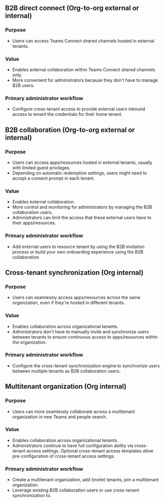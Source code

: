 ## B2B direct connect (Org-to-org external or internal)

### Purpose
- Users can access Teams Connect shared channels hosted in external tenants.

### Value
- Enables external collaboration within Teams Connect shared channels only.
- More convenient for administrators because they don't have to manage B2B users.

### Primary administrator workflow
- Configure cross-tenant access to provide external users inbound access to tenant the credentials for their home tenant.

## B2B collaboration (Org-to-org external or internal)

### Purpose
- Users can access apps/resources hosted in external tenants, usually with limited guest privileges.
- Depending on automatic redemption settings, users might need to accept a consent prompt in each tenant.

### Value
- Enables external collaboration.
- More control and monitoring for administrators by managing the B2B collaboration users.
- Administrators can limit the access that these external users have to their apps/resources.

### Primary administrator workflow
- Add external users to resource tenant by using the B2B invitation process or build your own onboarding experience using the B2B collaboration

## Cross-tenant synchronization (Org internal)

### Purpose
- Users can seamlessly access apps/resources across the same organization, even if they're hosted in different tenants.

### Value
- Enables collaboration across organizational tenants.
- Administrators don't have to manually invite and synchronize users between tenants to ensure continuous access to apps/resources within the organization.

### Primary administrator workflow
- Configure the cross-tenant synchronization engine to synchronize users between multiple tenants as B2B collaboration users.

## Multitenant organization (Org internal)

### Purpose
- Users can more seamlessly collaborate across a multitenant organization in new Teams and people search.

### Value
- Enables collaboration across organizational tenants.
- Administrators continue to have full configuration ability via cross-tenant access settings. Optional cross-tenant access templates allow pre-configuration of cross-tenant access settings.

### Primary administrator workflow
- Create a multitenant organization, add (invite) tenants, join a multitenant organization.
- Leverage existing B2B collaboration users or use cross-tenant synchronization to.